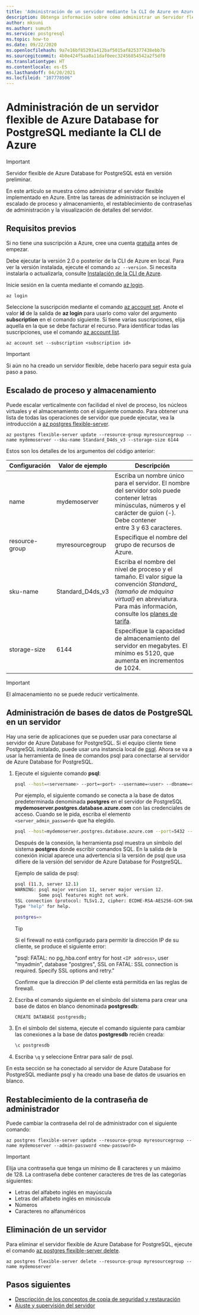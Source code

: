 ```yaml
---
title: 'Administración de un servidor mediante la CLI de Azure en Azure Database for PostgreSQL: Servidor flexible'
description: Obtenga información sobre cómo administrar un Servidor flexible de Azure Database for PostgreSQL desde la CLI de Azure.
author: mksuni
ms.author: sumuth
ms.service: postgresql
ms.topic: how-to
ms.date: 09/22/2020
ms.openlocfilehash: 9a7e16bf85293a412baf5015af825377438ebb7b
ms.sourcegitcommit: 4b0e424f5aa8a11daf0eec32456854542a2f5df0
ms.translationtype: HT
ms.contentlocale: es-ES
ms.lasthandoff: 04/20/2021
ms.locfileid: "107778506"
---
```

# <a name="manage-an-azure-database-for-postgresql---flexible-server-by-using-the-azure-cli"></a>Administración de un servidor flexible de Azure Database for PostgreSQL mediante la CLI de Azure

> [!IMPORTANT]
> Servidor flexible de Azure Database for PostgreSQL está en versión preliminar.

En este artículo se muestra cómo administrar el servidor flexible implementado en Azure. Entre las tareas de administración se incluyen el escalado de proceso y almacenamiento, el restablecimiento de contraseñas de administración y la visualización de detalles del servidor.

## <a name="prerequisites"></a>Requisitos previos

Si no tiene una suscripción a Azure, cree una cuenta [gratuita](https://azure.microsoft.com/free/) antes de empezar. 

Debe ejecutar la versión 2.0 o posterior de la CLI de Azure en local. Para ver la versión instalada, ejecute el comando `az --version`. Si necesita instalarla o actualizarla, consulte [Instalación de la CLI de Azure](/cli/azure/install-azure-cli).

Inicie sesión en la cuenta mediante el comando [az login](/cli/azure/reference-index#az_login). 

```azurecli-interactive
az login
```

Seleccione la suscripción mediante el comando [az account set](/cli/azure/account). Anote el valor **id** de la salida de **az login** para usarlo como valor del argumento **subscription** en el comando siguiente. Si tiene varias suscripciones, elija aquella en la que se debe facturar el recurso. Para identificar todas las suscripciones, use el comando [az account list](/cli/azure/account#az_account_list).

```azurecli
az account set --subscription <subscription id>
```

> [!Important]
> Si aún no ha creado un servidor flexible, debe hacerlo para seguir esta guía paso a paso.

## <a name="scale-compute-and-storage"></a>Escalado de proceso y almacenamiento

Puede escalar verticalmente con facilidad el nivel de proceso, los núcleos virtuales y el almacenamiento con el siguiente comando. Para obtener una lista de todas las operaciones de servidor que puede ejecutar, vea la introducción a [az postgres flexible-server](/cli/azure/postgres/flexible-server).

```azurecli-interactive
az postgres flexible-server update --resource-group myresourcegroup --name mydemoserver --sku-name Standard_D4ds_v3 --storage-size 6144
```

Estos son los detalles de los argumentos del código anterior:

**Configuración** | **Valor de ejemplo** | **Descripción**
---|---|---
name | mydemoserver | Escriba un nombre único para el servidor. El nombre del servidor solo puede contener letras minúsculas, números y el carácter de guion (-). Debe contener entre 3 y 63 caracteres.
resource-group | myresourcegroup | Especifique el nombre del grupo de recursos de Azure.
sku-name|Standard_D4ds_v3|Escriba el nombre del nivel de proceso y el tamaño. El valor sigue la convención *Standard_ {tamaño de máquina virtual}* en abreviatura. Para más información, consulte los [planes de tarifa](../concepts-pricing-tiers.md).
storage-size | 6144 | Especifique la capacidad de almacenamiento del servidor en megabytes. El mínimo es 5120, que aumenta en incrementos de 1024.

> [!IMPORTANT]
> El almacenamiento no se puede reducir verticalmente. 

## <a name="manage-postgresql-databases-on-a-server"></a>Administración de bases de datos de PostgreSQL en un servidor

Hay una serie de aplicaciones que se pueden usar para conectarse al servidor de Azure Database for PostgreSQL. Si el equipo cliente tiene PostgreSQL instalado, puede usar una instancia local de [psql](https://www.postgresql.org/docs/current/static/app-psql.html). Ahora se va a usar la herramienta de línea de comandos psql para conectarse al servidor de Azure Database for PostgreSQL.

1. Ejecute el siguiente comando **psql**:

   ```bash
   psql --host=<servername> --port=<port> --username=<user> --dbname=<dbname>
   ```

   Por ejemplo, el siguiente comando se conecta a la base de datos predeterminada denominada **postgres** en el servidor de PostgreSQL **mydemoserver.postgres.database.azure.com** con las credenciales de acceso. Cuando se le pida, escriba el elemento `<server_admin_password>` que ha elegido.
  
   ```bash
   psql --host=mydemoserver.postgres.database.azure.com --port=5432 --username=myadmin --dbname=postgres
   ```

   Después de la conexión, la herramienta psql muestra un símbolo del sistema **postgres** donde escribir comandos SQL. En la salida de la conexión inicial aparece una advertencia si la versión de psql que usa difiere de la versión del servidor de Azure Database for PostgreSQL.

   Ejemplo de salida de psql:

   ```bash
   psql (11.3, server 12.1)
   WARNING: psql major version 11, server major version 12.
            Some psql features might not work.
   SSL connection (protocol: TLSv1.2, cipher: ECDHE-RSA-AES256-GCM-SHA384, bits: 256, compression: off)
   Type "help" for help.

   postgres=>
   ```

   > [!TIP]
   > Si el firewall no está configurado para permitir la dirección IP de su cliente, se produce el siguiente error:
   >
   > "psql: FATAL:  no pg_hba.conf entry for host `<IP address>`, user "myadmin", database "postgres", SSL on FATAL: SSL connection is required. Specify SSL options and retry."
   >
   > Confirme que la dirección IP del cliente está permitida en las reglas de firewall.

2. Escriba el comando siguiente en el símbolo del sistema para crear una base de datos en blanco denominada **postgresdb**:

    ```bash
    CREATE DATABASE postgresdb;
    ```

3. En el símbolo del sistema, ejecute el comando siguiente para cambiar las conexiones a la base de datos **postgresdb** recién creada:

    ```bash
    \c postgresdb
    ```

4. Escriba `\q` y seleccione Entrar para salir de psql.

En esta sección se ha conectado al servidor de Azure Database for PostgreSQL mediante psql y ha creado una base de datos de usuarios en blanco.

## <a name="reset-the-admin-password"></a>Restablecimiento de la contraseña de administrador

Puede cambiar la contraseña del rol de administrador con el siguiente comando:

```azurecli-interactive
az postgres flexible-server update --resource-group myresourcegroup --name mydemoserver --admin-password <new-password>
```

> [!IMPORTANT]
> Elija una contraseña que tenga un mínimo de 8 caracteres y un máximo de 128. La contraseña debe contener caracteres de tres de las categorías siguientes: 
> - Letras del alfabeto inglés en mayúscula
> - Letras del alfabeto inglés en minúscula
> - Números
> - Caracteres no alfanuméricos

## <a name="delete-a-server"></a>Eliminación de un servidor

Para eliminar el servidor flexible de Azure Database for PostgreSQL, ejecute el comando [az postgres flexible-server delete](/cli/azure/postgres/flexible-server#az_postgresql_flexible_server_delete).

```azurecli-interactive
az postgres flexible-server delete --resource-group myresourcegroup --name mydemoserver
```

## <a name="next-steps"></a>Pasos siguientes

- [Descripción de los conceptos de copia de seguridad y restauración](concepts-backup-restore.md)
- [Ajuste y supervisión del servidor](concepts-monitoring.md)